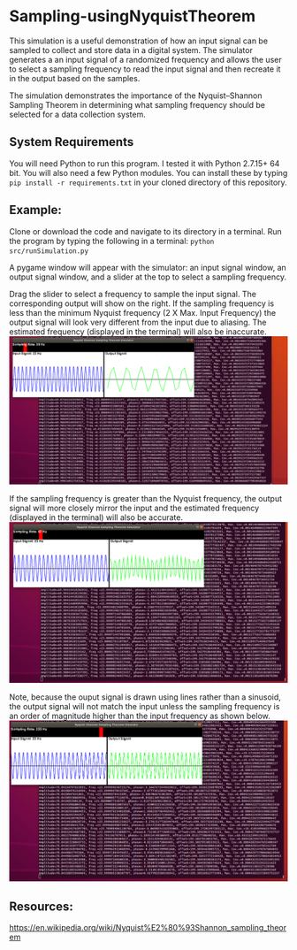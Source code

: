 # Sampling-usingNyquistTheorem
This simulation is a useful demonstration of how an input signal can be sampled to collect and store data in a digital system. The simulator generates a an input signal of a randomized frequency and allows the user to select a sampling frequency to read the input signal and then recreate it in the output based on the samples.

The simulation demonstrates the importance of the Nyquist–Shannon Sampling Theorem in determining what sampling frequency should be selected for a data collection system.

## System Requirements

You will need Python to run this program. I tested it with Python 2.7.15+ 64 bit.
You will also need a few Python modules. You can install these by typing `pip install -r requirements.txt` in your cloned directory of this repository.

## Example:

Clone or download the code and navigate to its directory in a terminal.
Run the program by typing the following in a terminal: `python src/runSimulation.py`

A pygame window will appear with the simulator: an input signal window, an output signal window, and a slider at the top to select a sampling frequency.

Drag the slider to select a frequency to sample the input signal. The corresponding output will show on the right. If the sampling frequency is less than the minimum Nyquist frequency (2 X Max. Input Frequency) the output signal will look very different from the input due to aliasing. The estimated frequency (displayed in the terminal) will also be inaccurate.
![Alt text](/screenshots/FrequencyLowerThanDoubleInput.png?raw=true "Sampling Frequency Less than Nyquist")

If the sampling frequency is greater than the Nyquist frequency, the output signal will more closely mirror the input and the estimated frequency (displayed in the terminal) will also be accurate. 
![Alt text](/screenshots/FrequencyGreaterThanNyquist.png?raw=true "Sampling Frequency Greater than Nyquist")

Note, because the ouput signal is drawn using lines rather than a sinusoid, the output signal will not match the input unless the sampling frequency is an order of magnitude higher than the input frequency as shown below. 
![Alt text](/screenshots/FrequencyHighResolution.png?raw=true "Sampling Frequency Significantly Greater than Nyquist")

## Resources:
https://en.wikipedia.org/wiki/Nyquist%E2%80%93Shannon_sampling_theorem
